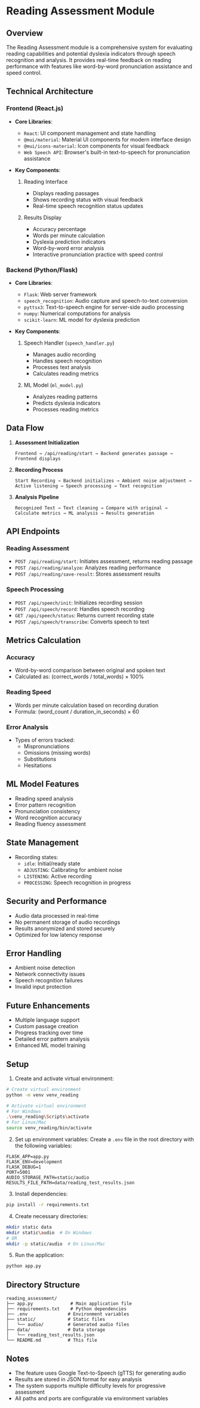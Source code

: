 # Reading Assessment Module

## Overview
The Reading Assessment module is a comprehensive system for evaluating reading capabilities and potential dyslexia indicators through speech recognition and analysis. It provides real-time feedback on reading performance with features like word-by-word pronunciation assistance and speed control.

## Technical Architecture

### Frontend (React.js)
- **Core Libraries**:
  - `React`: UI component management and state handling
  - `@mui/material`: Material UI components for modern interface design
  - `@mui/icons-material`: Icon components for visual feedback
  - `Web Speech API`: Browser's built-in text-to-speech for pronunciation assistance

- **Key Components**:
  1. Reading Interface
     - Displays reading passages
     - Shows recording status with visual feedback
     - Real-time speech recognition status updates
  
  2. Results Display
     - Accuracy percentage
     - Words per minute calculation
     - Dyslexia prediction indicators
     - Word-by-word error analysis
     - Interactive pronunciation practice with speed control

### Backend (Python/Flask)
- **Core Libraries**:
  - `Flask`: Web server framework
  - `speech_recognition`: Audio capture and speech-to-text conversion
  - `pyttsx3`: Text-to-speech engine for server-side audio processing
  - `numpy`: Numerical computations for analysis
  - `scikit-learn`: ML model for dyslexia prediction

- **Key Components**:
  1. Speech Handler (`speech_handler.py`)
     - Manages audio recording
     - Handles speech recognition
     - Processes text analysis
     - Calculates reading metrics

  2. ML Model (`ml_model.py`)
     - Analyzes reading patterns
     - Predicts dyslexia indicators
     - Processes reading metrics

## Data Flow
1. **Assessment Initialization**
   ```
   Frontend → /api/reading/start → Backend generates passage → Frontend displays
   ```

2. **Recording Process**
   ```
   Start Recording → Backend initializes → Ambient noise adjustment → 
   Active listening → Speech processing → Text recognition
   ```

3. **Analysis Pipeline**
   ```
   Recognized Text → Text cleaning → Compare with original → 
   Calculate metrics → ML analysis → Results generation
   ```

## API Endpoints

### Reading Assessment
- `POST /api/reading/start`: Initiates assessment, returns reading passage
- `POST /api/reading/analyze`: Analyzes reading performance
- `POST /api/reading/save-result`: Stores assessment results

### Speech Processing
- `POST /api/speech/init`: Initializes recording session
- `POST /api/speech/record`: Handles speech recording
- `GET /api/speech/status`: Returns current recording state
- `POST /api/speech/transcribe`: Converts speech to text

## Metrics Calculation

### Accuracy
- Word-by-word comparison between original and spoken text
- Calculated as: (correct_words / total_words) × 100%

### Reading Speed
- Words per minute calculation based on recording duration
- Formula: (word_count / duration_in_seconds) × 60

### Error Analysis
- Types of errors tracked:
  - Mispronunciations
  - Omissions (missing words)
  - Substitutions
  - Hesitations

## ML Model Features
- Reading speed analysis
- Error pattern recognition
- Pronunciation consistency
- Word recognition accuracy
- Reading fluency assessment

## State Management
- Recording states:
  - `idle`: Initial/ready state
  - `ADJUSTING`: Calibrating for ambient noise
  - `LISTENING`: Active recording
  - `PROCESSING`: Speech recognition in progress

## Security and Performance
- Audio data processed in real-time
- No permanent storage of audio recordings
- Results anonymized and stored securely
- Optimized for low latency response

## Error Handling
- Ambient noise detection
- Network connectivity issues
- Speech recognition failures
- Invalid input protection

## Future Enhancements
- Multiple language support
- Custom passage creation
- Progress tracking over time
- Detailed error pattern analysis
- Enhanced ML model training

## Setup

1. Create and activate virtual environment:
```bash
# Create virtual environment
python -m venv venv_reading

# Activate virtual environment
# For Windows
.\venv_reading\Scripts\activate
# For Linux/Mac
source venv_reading/bin/activate
```

2. Set up environment variables:
Create a `.env` file in the root directory with the following variables:
```env
FLASK_APP=app.py
FLASK_ENV=development
FLASK_DEBUG=1
PORT=5001
AUDIO_STORAGE_PATH=static/audio
RESULTS_FILE_PATH=data/reading_test_results.json
```

3. Install dependencies:
```bash
pip install -r requirements.txt
```

4. Create necessary directories:
```bash
mkdir static data
mkdir static\audio  # On Windows
# OR
mkdir -p static/audio  # On Linux/Mac
```

5. Run the application:
```bash
python app.py
```

## Directory Structure

```
reading_assessment/
├── app.py              # Main application file
├── requirements.txt    # Python dependencies
├── .env               # Environment variables
├── static/            # Static files
│   └── audio/         # Generated audio files
├── data/              # Data storage
│   └── reading_test_results.json
└── README.md          # This file
```

## Notes

- The feature uses Google Text-to-Speech (gTTS) for generating audio
- Results are stored in JSON format for easy analysis
- The system supports multiple difficulty levels for progressive assessment
- All paths and ports are configurable via environment variables 